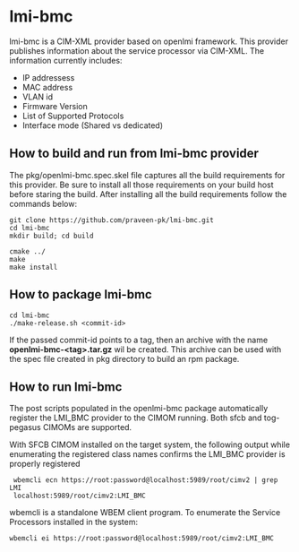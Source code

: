 # lmi-bmc


lmi-bmc is a CIM-XML provider based on openlmi framework. This provider publishes information about the service processor via CIM-XML. 
The information currently includes:
* IP addressess
* MAC address
* VLAN id
* Firmware Version
* List of Supported Protocols
* Interface mode (Shared vs dedicated)
  
## How to build and run from lmi-bmc provider
The pkg/openlmi-bmc.spec.skel file captures all the build requirements for this provider. Be sure to install all those requirements on your build host before staring the build.
After installing all the build requirements follow the commands below:
```
git clone https://github.com/praveen-pk/lmi-bmc.git 
cd lmi-bmc
mkdir build; cd build

cmake ../
make 
make install
```
## How to package lmi-bmc
```
cd lmi-bmc
./make-release.sh <commit-id>
```
If the passed commit-id points to a tag, then an archive with the name **openlmi-bmc-\<tag\>.tar.gz** wil be created. This archive can be used with the spec file created in pkg directory to build an rpm package. 


## How to run lmi-bmc 
The post scripts populated in the openlmi-bmc package automatically register the LMI_BMC provider to the CIMOM running. Both sfcb and tog-pegasus CIMOMs are supported. 

With SFCB CIMOM installed on the target system, the following output while enumerating the registered class names confirms the LMI_BMC provider is properly registered
```
 wbemcli ecn https://root:password@localhost:5989/root/cimv2 | grep LMI
 localhost:5989/root/cimv2:LMI_BMC
 ```
wbemcli is a standalone WBEM client program. To enumerate the Service Processors installed in the system:

``` 
wbemcli ei https://root:password@localhost:5989/root/cimv2:LMI_BMC
```
 
